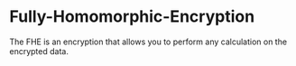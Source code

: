 # Fully-Homomorphic-Encryption

The FHE is an encryption that allows you to perform any calculation on the encrypted data.

